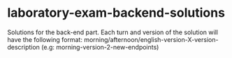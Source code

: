 # laboratory-exam-backend-solutions
Solutions for the back-end part. Each turn and version of the solution will have the following format: morning/afternoon/english-version-X-version-description (e.g: morning-version-2-new-endpoints)
